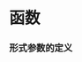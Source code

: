 # 函数
### 形式参数的定义


<!--stackedit_data:
eyJoaXN0b3J5IjpbLTIxMjY2OTc4MSwtMTc0OTgyMTUwNyw3Mz
A5OTgxMTZdfQ==
-->